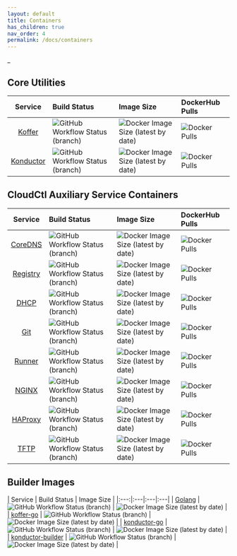 ```yaml
---
layout: default
title: Containers
has_children: true
nav_order: 4
permalink: /docs/containers
---
```

_
## Core Utilities
| Service | Build Status | Image Size | DockerHub Pulls |
|:---:|:---|:---|:---|
| [Koffer] | ![GitHub Workflow Status (branch)](https://img.shields.io/github/workflow/status/cloudctl/koffer/koffer/main?label=GH%20Actions&style=plastic) | ![Docker Image Size (latest by date)](https://img.shields.io/docker/image-size/cloudctl/koffer?label=Size&style=plastic) | ![Docker Pulls](https://img.shields.io/docker/pulls/cloudctl/koffer?label=DockerHub%20Pulls&style=plastic) |
|[Konductor] | ![GitHub Workflow Status (branch)](https://img.shields.io/github/workflow/status/cloudctl/konductor/konductor/main?label=GH%20Actions&style=plastic) | ![Docker Image Size (latest by date)](https://img.shields.io/docker/image-size/cloudctl/konductor?label=Size&style=plastic) | ![Docker Pulls](https://img.shields.io/docker/pulls/cloudctl/konductor?label=DockerHub%20Pulls&style=plastic) |

## CloudCtl Auxiliary Service Containers
| Service | Build Status | Image Size | DockerHub Pulls |
|:---:|:---|:---|:---|
| [CoreDNS] | ![GitHub Workflow Status (branch)](https://img.shields.io/github/workflow/status/cloudctl/coredns/coredns/main?label=GH%20Actions&style=plastic) | ![Docker Image Size (latest by date)](https://img.shields.io/docker/image-size/cloudctl/coredns?label=Size&style=plastic) | ![Docker Pulls](https://img.shields.io/docker/pulls/cloudctl/coredns?label=DockerHub%20Pulls&style=plastic) |
| [Registry] | ![GitHub Workflow Status (branch)](https://img.shields.io/github/workflow/status/cloudctl/registry/registry/main?label=GH%20Actions&style=plastic) | ![Docker Image Size (latest by date)](https://img.shields.io/docker/image-size/cloudctl/registry?label=Size&style=plastic) | ![Docker Pulls](https://img.shields.io/docker/pulls/cloudctl/registry?label=DockerHub%20Pulls&style=plastic) |
| [DHCP] | ![GitHub Workflow Status (branch)](https://img.shields.io/github/workflow/status/cloudctl/dhcp/dhcp/main?label=GH%20Actions&style=plastic) | ![Docker Image Size (latest by date)](https://img.shields.io/docker/image-size/cloudctl/dhcp?label=Size&style=plastic) | ![Docker Pulls](https://img.shields.io/docker/pulls/cloudctl/dhcp?label=DockerHub%20Pulls&style=plastic) |
| [Git] | ![GitHub Workflow Status (branch)](https://img.shields.io/github/workflow/status/cloudctl/git/git/main?label=GH%20Actions&style=plastic) | ![Docker Image Size (latest by date)](https://img.shields.io/docker/image-size/cloudctl/git?label=Size&style=plastic) | ![Docker Pulls](https://img.shields.io/docker/pulls/cloudctl/git?label=DockerHub%20Pulls&style=plastic) |
| [Runner] | ![GitHub Workflow Status (branch)](https://img.shields.io/github/workflow/status/cloudctl/runner/runner/main?label=GH%20Actions&style=plastic) | ![Docker Image Size (latest by date)](https://img.shields.io/docker/image-size/cloudctl/runner?label=Size&style=plastic) | ![Docker Pulls](https://img.shields.io/docker/pulls/cloudctl/runner?label=DockerHub%20Pulls&style=plastic) |
| [NGINX] | ![GitHub Workflow Status (branch)](https://img.shields.io/github/workflow/status/cloudctl/nginx/nginx/main?label=GH%20Actions&style=plastic) | ![Docker Image Size (latest by date)](https://img.shields.io/docker/image-size/cloudctl/nginx?label=Size&style=plastic) | ![Docker Pulls](https://img.shields.io/docker/pulls/cloudctl/nginx?label=DockerHub%20Pulls&style=plastic) |
| [HAProxy] | ![GitHub Workflow Status (branch)](https://img.shields.io/github/workflow/status/cloudctl/haproxy/haproxy/main?label=GH%20Actions&style=plastic) | ![Docker Image Size (latest by date)](https://img.shields.io/docker/image-size/cloudctl/haproxy?label=Size&style=plastic) | ![Docker Pulls](https://img.shields.io/docker/pulls/cloudctl/haproxy?label=DockerHub%20Pulls&style=plastic) |
| [TFTP] | ![GitHub Workflow Status (branch)](https://img.shields.io/github/workflow/status/cloudctl/tftp/tftp/main?label=GH%20Actions&style=plastic) | ![Docker Image Size (latest by date)](https://img.shields.io/docker/image-size/cloudctl/tftp?label=Size&style=plastic) | ![Docker Pulls](https://img.shields.io/docker/pulls/cloudctl/tftp?label=DockerHub%20Pulls&style=plastic) |

## Builder Images
| Service | Build Status | Image Size |
|:---:|:---|:---|:---|
| [Golang] | ![GitHub Workflow Status (branch)](https://img.shields.io/github/workflow/status/cloudctl/go-toolset/golang/main?label=GH%20Actions&style=plastic) | ![Docker Image Size (latest by date)](https://img.shields.io/docker/image-size/cloudctl/golang?label=Size&style=plastic) |
| [koffer-go] | ![GitHub Workflow Status (branch)](https://img.shields.io/github/workflow/status/cloudctl/koffer-go/koffer-go/main?label=GH%20Actions&style=plastic) | ![Docker Image Size (latest by date)](https://img.shields.io/docker/image-size/cloudctl/koffer-go?label=Size&style=plastic) |
| [konductor-go] | ![GitHub Workflow Status (branch)](https://img.shields.io/github/workflow/status/cloudctl/konductor-go/konductor-go/main?label=GH%20Actions&style=plastic) | ![Docker Image Size (latest by date)](https://img.shields.io/docker/image-size/cloudctl/konductor-go?label=Size&style=plastic) |
| [konductor-builder] | ![GitHub Workflow Status (branch)](https://img.shields.io/github/workflow/status/cloudctl/konductor-builder/konductor-builder/main?label=GH%20Actions&style=plastic) | ![Docker Image Size (latest by date)](https://img.shields.io/docker/image-size/cloudctl/konductor-builder?label=Size&style=plastic) |

[Koffer]:https://github.com/CloudCtl/Koffer
[Konductor]:https://github.com/CloudCtl/Konductor

[CoreDNS]:https://github.com/CloudCtl/coredns
[Registry]:https://github.com/CloudCtl/registry
[DHCP]:https://github.com/CloudCtl/dhcp
[Git]:https://github.com/CloudCtl/git
[Runner]:https://github.com/CloudCtl/runner
[NGINX]:https://github.com/CloudCtl/nginx
[HAProxy]:https://github.com/CloudCtl/haproxy
[TFTP]:https://github.com/CloudCtl/tftp

[Golang]:https://github.com/CloudCtl/go-toolset
[koffer-go]:https://github.com/CloudCtl/koffer-go
[konductor-go]:https://github.com/CloudCtl/konductor-go
[konductor-builder]:https://github.com/CloudCtl/konductor-builder
